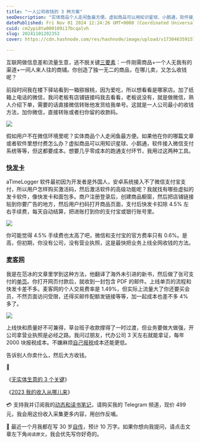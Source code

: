 ```yaml
---
title: "一人公司收钱的 3 种方案"
seoDescription: "实体商品个人走闲鱼最方便。虚拟商品可以用知识星球、小鹅通，软件接入微信支付系统等，但这都要成本。想要几乎零成本的跑通支付环节，我还用过快发卡和麦客网。（猕猴桃好吃！）"
datePublished: Fri Nov 01 2024 12:24:26 GMT+0000 (Coordinated Universal Time)
cuid: cm2ypi8tw000109i17bcqalvh
slug: 20241101202353
cover: https://cdn.hashnode.com/res/hashnode/image/upload/v1730463591577/9bb83865-88b1-492a-a1cc-fc94d3ce5a58.jpeg

---
```


互联网做信息差和流量生意，逃不脱关键[三要素](https://mp.weixin.qq.com/s?__biz=MzI3MzU5MDA1OQ==&mid=2247488732&idx=1&sn=92e4ba81343be107202762a17c0e3912&chksm=eb21a698dc562f8e16902e72165e1ed3fd8b2470a767fe2aa13b6ca0f05c838eceb423bb9d95&token=858161081&lang=zh_CN#rd)：一件刚需商品+一个人无我有的渠道+一间人来人往的商铺。你创造了独一无二的商品，在哪儿卖，又怎么收钱呢？

前段时间我在楼下驿站看到一箱猕猴桃，因为爱吃，所以想看看是哪家店。加了纸箱上电话的微信，我问老板有店铺链接吗我去看看，老板说没有，就是做微信，熟人介绍下单，需要的话直接微信转账他发货给我单号。这就是一人公司最小的收钱方法，加你微信，直接转账或者扫你留的收款码。

![](https://cdn.hashnode.com/res/hashnode/image/upload/v1730463745593/528b9c4b-9489-4553-bfc5-e17aca0a05c7.jpeg)

假如用户不在微信环境里呢？实体商品个人走闲鱼最方便。如果他在你的哪篇文章或者软件里想付费怎么办？虚拟商品可以用知识星球、小鹅通，软件接入微信支付系统等等，但这都要成本。想要几乎零成本的跑通支付环节，我用过这两种工具。

### [快发卡](http://www.kuaifaka.net/invitied?code=52729065)

aTimeLogger 软件最初因为开发者是外国人，安卓系统接入不了微信支付宝支付，所以用户怎样购买激活码，然后激活软件的高级功能呢？我就找有哪些虚拟的发卡软件，像快发卡和面包多。商户注册登录后，创建商品橱窗，然后把店铺链接贴到你要广告的地方，然后用户扫码打开商品页面，支付后快发卡扣除 4.5% 左右手续费，每天自动结算，把进账打到你的支付宝或银行账号里。

![](https://cdn.hashnode.com/res/hashnode/image/upload/v1730463610965/9cac52d2-237d-483a-8c07-27fbafa9a697.png)

你可能觉得 4.5% 手续费也太高了吧，微信和支付宝的官方费率只有 0.6%。是高，但初期，你没有公司，没有营业执照，这是最快把业务上线全网收钱的方法。

### [麦客网](https://cn.mikecrm.com/)

我是在范冰的文章里学到这种方法，他翻译了海外未引进的新书，然后做了张可支付的[单页](https://zerodaybook.mikecrm.com/XXzofIc)。你打开网页付款后，就收到一封包含 PDF 的邮件。上线单页的流程和快发卡差不多。麦客网的个人交易费率是 1.49%，但实际上流量大了你还要买会员，不然页面访问受限，还得买邮件配额发链接等等，加一起成本也差不多 4% 多了。

![](https://cdn.hashnode.com/res/hashnode/image/upload/v1730463616691/d75a8b87-0fa8-422c-a9bb-02f69e1c9535.png)

上线快和质量好不可兼得，草台班子收款撑得了一时过渡，但业务要做大做强，开公司拿营业执照是必经之路。我问过朋友，代办公司 3 天左右就能拿证，每年 2000 块报税成本。不嫌麻烦[自己报税](https://mp.weixin.qq.com/s/4znZ8Fog1lWbpoHmdtDFPQ)成本还能更低。

告诉别人你卖什么，然后大方收钱。

🔗

《[无实体生意的 3 个关键](https://mp.weixin.qq.com/s?__biz=MzI3MzU5MDA1OQ==&mid=2247488732&idx=1&sn=92e4ba81343be107202762a17c0e3912&chksm=eb21a698dc562f8e16902e72165e1ed3fd8b2470a767fe2aa13b6ca0f05c838eceb423bb9d95&token=858161081&lang=zh_CN#rd)》

《[2023 我的收入从哪儿来](https://mp.weixin.qq.com/s?__biz=MzI3MzU5MDA1OQ==&mid=2247488295&idx=1&sn=9720cdeb5db3d7228c26cecd003150c9&chksm=eb21a163dc562875c044acb2a9b3d153f7a1aadc121a5089b687750c4673828bac9056adf98a#rd)》

💳 支持我并订阅我的[动态和读书笔记](https://mp.weixin.qq.com/s/A_yK10ktL8Nl7RzsnGwzEg)，请购买我的 Telegram 频道，现价 499 元，我会用这份收入采集更多内容，用创作反哺。

📖 最近一个月我都在写 30 岁[自传](https://mp.weixin.qq.com/s?__biz=MzI3MzU5MDA1OQ==&mid=2247488741&idx=1&sn=3aca11b2f15bcb82156b45c8a69ae937&chksm=eb21a6a1dc562fb7bbf6242bc1a68995eba7b560a49627ac031e129b33aa29a624896186a2a3#rd)，预计 10 万字。如果你想向我提问，请点击文章左下角`阅读原文`，我会优先写你好奇的。